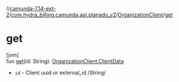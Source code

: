 //[camunda-7.14-ext-2](../../../index.md)/[com.hydra_billing.camunda.api.planado_v2](../index.md)/[OrganizationClient](index.md)/[get](get.md)

# get

[jvm]\
fun [get](get.md)(id: String): [OrganizationClient.ClientData](-client-data/index.md)

<ul><li><code>id</code> - Client uuid or external_id /String/</li></ul>
